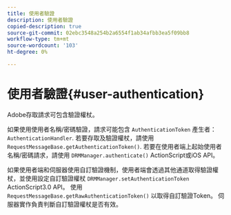 ```yaml
---
title: 使用者驗證
description: 使用者驗證
copied-description: true
source-git-commit: 02ebc3548a254b2a6554f1ab34afbb3ea5f09bb8
workflow-type: tm+mt
source-wordcount: '103'
ht-degree: 0%

---
```


# 使用者驗證{#user-authentication}

Adobe存取請求可包含驗證權杖。

如果使用使用者名稱/密碼驗證，請求可能包含 `AuthenticationToken` 產生者： `AuthenticationHandler`. 若要存取及驗證權杖，請使用 `RequestMessageBase.getAuthenticationToken()`. 若要在使用者端上起始使用者名稱/密碼請求，請使用 `DRMManager.authenticate()` ActionScript或iOS API。

如果使用者端和伺服器使用自訂驗證機制，使用者端會透過其他通道取得驗證權杖，並使用設定自訂驗證權杖 `DRMManager.setAuthenticationToken` ActionScript3.0 API。 使用 `RequestMessageBase.getRawAuthenticationToken()` 以取得自訂驗證Token。 伺服器實作負責判斷自訂驗證權杖是否有效。
